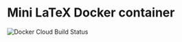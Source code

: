 # Mini LaTeX Docker container
![Docker Cloud Build Status](https://img.shields.io/docker/cloud/build/zhaofengshu33/mini-latex)

